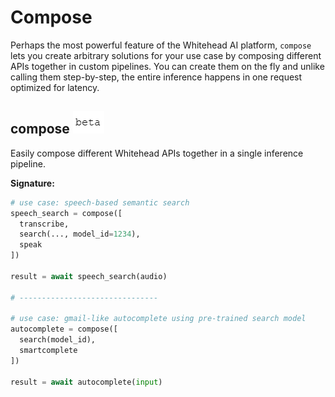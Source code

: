 # Compose

Perhaps the most powerful feature of the Whitehead AI platform, `compose` lets you create arbitrary solutions for your use case by composing different APIs together in custom pipelines. You can create them on the fly and unlike calling them step-by-step, the entire inference happens in one request optimized for latency. 

## compose ![beta](../.gitbook/assets/beta-text%20%281%29.png)

Easily compose different Whitehead APIs together in a single inference pipeline.

**Signature:**

```python
# use case: speech-based semantic search
speech_search = compose([
  transcribe,
  search(..., model_id=1234),
  speak
])

result = await speech_search(audio)

# -------------------------------

# use case: gmail-like autocomplete using pre-trained search model
autocomplete = compose([
  search(model_id),
  smartcomplete
])

result = await autocomplete(input)
```

